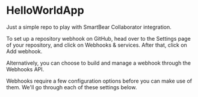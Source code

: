 # HelloWorldApp
Just a simple repo to play with SmartBear Collaborator integration.

To set up a repository webhook on GitHub, head over to the Settings page of your repository, and click on Webhooks & services. After that, click on Add webhook.

Alternatively, you can choose to build and manage a webhook through the Webhooks API.

Webhooks require a few configuration options before you can make use of them. We'll go through each of these settings below.
